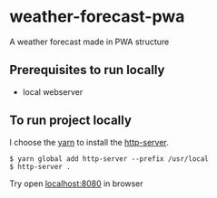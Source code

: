 # weather-forecast-pwa
A weather forecast made in PWA structure

## Prerequisites to run locally

- local webserver

## To run project locally

I choose the [yarn](https://yarnpkg.com/) to install the [http-server](https://www.npmjs.com/package/http-server).

```
$ yarn global add http-server --prefix /usr/local
$ http-server .
```

Try open [localhost:8080](localhost:8080) in browser
